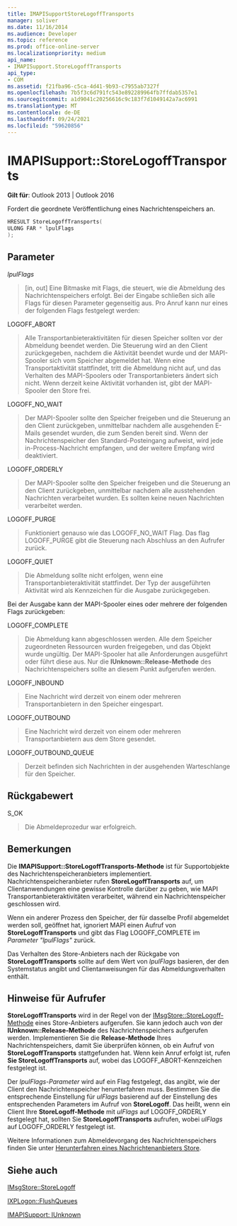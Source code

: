 ```yaml
---
title: IMAPISupportStoreLogoffTransports
manager: soliver
ms.date: 11/16/2014
ms.audience: Developer
ms.topic: reference
ms.prod: office-online-server
ms.localizationpriority: medium
api_name:
- IMAPISupport.StoreLogoffTransports
api_type:
- COM
ms.assetid: f21fba96-c5ca-4d41-9b93-c7955ab7327f
ms.openlocfilehash: 7b5f3c6d791fc543e892289964fb7ffdab5357e1
ms.sourcegitcommit: a1d9041c20256616c9c183f7d1049142a7ac6991
ms.translationtype: MT
ms.contentlocale: de-DE
ms.lasthandoff: 09/24/2021
ms.locfileid: "59620856"
---
```

# <a name="imapisupportstorelogofftransports"></a>IMAPISupport::StoreLogoffTransports
 
  
**Gilt für**: Outlook 2013 | Outlook 2016 
  
Fordert die geordnete Veröffentlichung eines Nachrichtenspeichers an.
  
```cpp
HRESULT StoreLogoffTransports(
ULONG FAR * lpulFlags
);
```

## <a name="parameters"></a>Parameter

 _lpulFlags_
  
> [in, out] Eine Bitmaske mit Flags, die steuert, wie die Abmeldung des Nachrichtenspeichers erfolgt. Bei der Eingabe schließen sich alle Flags für diesen Parameter gegenseitig aus. Pro Anruf kann nur eines der folgenden Flags festgelegt werden:
    
LOGOFF_ABORT 
  
> Alle Transportanbieteraktivitäten für diesen Speicher sollten vor der Abmeldung beendet werden. Die Steuerung wird an den Client zurückgegeben, nachdem die Aktivität beendet wurde und der MAPI-Spooler sich vom Speicher abgemeldet hat. Wenn eine Transportaktivität stattfindet, tritt die Abmeldung nicht auf, und das Verhalten des MAPI-Spoolers oder Transportanbieters ändert sich nicht. Wenn derzeit keine Aktivität vorhanden ist, gibt der MAPI-Spooler den Store frei. 
    
LOGOFF_NO_WAIT 
  
> Der MAPI-Spooler sollte den Speicher freigeben und die Steuerung an den Client zurückgeben, unmittelbar nachdem alle ausgehenden E-Mails gesendet wurden, die zum Senden bereit sind. Wenn der Nachrichtenspeicher den Standard-Posteingang aufweist, wird jede in-Process-Nachricht empfangen, und der weitere Empfang wird deaktiviert. 
    
LOGOFF_ORDERLY 
  
> Der MAPI-Spooler sollte den Speicher freigeben und die Steuerung an den Client zurückgeben, unmittelbar nachdem alle ausstehenden Nachrichten verarbeitet wurden. Es sollten keine neuen Nachrichten verarbeitet werden. 
    
LOGOFF_PURGE 
  
> Funktioniert genauso wie das LOGOFF_NO_WAIT Flag. Das flag LOGOFF_PURGE gibt die Steuerung nach Abschluss an den Aufrufer zurück. 
    
LOGOFF_QUIET 
  
> Die Abmeldung sollte nicht erfolgen, wenn eine Transportanbieteraktivität stattfindet. Der Typ der ausgeführten Aktivität wird als Kennzeichen für die Ausgabe zurückgegeben.

Bei der Ausgabe kann der MAPI-Spooler eines oder mehrere der folgenden Flags zurückgeben:
    
LOGOFF_COMPLETE 
  
> Die Abmeldung kann abgeschlossen werden. Alle dem Speicher zugeordneten Ressourcen wurden freigegeben, und das Objekt wurde ungültig. Der MAPI-Spooler hat alle Anforderungen ausgeführt oder führt diese aus. Nur die **IUnknown::Release-Methode** des Nachrichtenspeichers sollte an diesem Punkt aufgerufen werden. 
    
LOGOFF_INBOUND 
  
> Eine Nachricht wird derzeit von einem oder mehreren Transportanbietern in den Speicher eingespart. 
    
LOGOFF_OUTBOUND 
  
> Eine Nachricht wird derzeit von einem oder mehreren Transportanbietern aus dem Store gesendet. 
    
LOGOFF_OUTBOUND_QUEUE 
  
> Derzeit befinden sich Nachrichten in der ausgehenden Warteschlange für den Speicher.
    
## <a name="return-value"></a>Rückgabewert

S_OK 
  
> Die Abmeldeprozedur war erfolgreich.
    
## <a name="remarks"></a>Bemerkungen

Die **IMAPISupport::StoreLogoffTransports-Methode** ist für Supportobjekte des Nachrichtenspeicheranbieters implementiert. Nachrichtenspeicheranbieter rufen **StoreLogoffTransports** auf, um Clientanwendungen eine gewisse Kontrolle darüber zu geben, wie MAPI Transportanbieteraktivitäten verarbeitet, während ein Nachrichtenspeicher geschlossen wird. 
  
Wenn ein anderer Prozess den Speicher, der für dasselbe Profil abgemeldet werden soll, geöffnet hat, ignoriert MAPI einen Aufruf von **StoreLogoffTransports** und gibt das Flag LOGOFF_COMPLETE im  _Parameter "lpulFlags"_ zurück. 
  
Das Verhalten des Store-Anbieters nach der Rückgabe von **StoreLogoffTransports** sollte auf dem Wert von  _lpulFlags_ basieren, der den Systemstatus angibt und Clientanweisungen für das Abmeldungsverhalten enthält. 
  
## <a name="notes-to-callers"></a>Hinweise für Aufrufer

 **StoreLogoffTransports** wird in der Regel von der [IMsgStore::StoreLogoff-Methode](imsgstore-storelogoff.md) eines Store-Anbieters aufgerufen. Sie kann jedoch auch von der **IUnknown::Release-Methode** des Nachrichtenspeichers aufgerufen werden. Implementieren Sie die **Release-Methode** Ihres Nachrichtenspeichers, damit Sie überprüfen können, ob ein Aufruf von **StoreLogoffTransports** stattgefunden hat. Wenn kein Anruf erfolgt ist, rufen **Sie StoreLogoffTransports** auf, wobei das LOGOFF_ABORT-Kennzeichen festgelegt ist. 
  
Der  _lpulFlags-Parameter_ wird auf ein Flag festgelegt, das angibt, wie der Client den Nachrichtenspeicher herunterfahren muss. Bestimmen Sie die entsprechende Einstellung für  _ulFlags_ basierend auf der Einstellung des entsprechenden Parameters im Aufruf von **StoreLogoff**. Das heißt, wenn ein Client Ihre **StoreLogoff-Methode** mit  _ulFlags_ auf LOGOFF_ORDERLY festgelegt hat, sollten Sie **StoreLogoffTransports** aufrufen, wobei  _ulFlags_ auf LOGOFF_ORDERLY festgelegt ist. 
  
Weitere Informationen zum Abmeldevorgang des Nachrichtenspeichers finden Sie unter [Herunterfahren eines Nachrichtenanbieters Store](shutting-down-a-message-store-provider.md).
  
## <a name="see-also"></a>Siehe auch



[IMsgStore::StoreLogoff](imsgstore-storelogoff.md)
  
[IXPLogon::FlushQueues](ixplogon-flushqueues.md)
  
[IMAPISupport: IUnknown](imapisupportiunknown.md)


